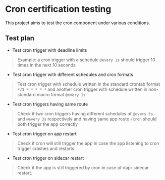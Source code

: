 # Cron certification testing

This project aims to test the cron component under various conditions.

## Test plan

* Test cron trigger with deadline limits
> Example: a cron trigger with a schedule `@every 1s` should trigger 10 times in the next 10 seconds
* Test cron trigger with different schedules and cron formats
> Test cron trigger with schedule written in the standard crontab format `*/3 * * * * *` and another cron trigger with schedule written in non-standard macro format `@every 1s`
* Test cron triggers having same route
> Check if two cron triggers having different schedules of `@every 1s` and `@every 3s` respectively and having same app route `/cron` should both trigger the app correctly
* Test cron trigger on app restart
> Check if cron will still trigger the app in case the app listening to cron trigger crashes and restarts
* Test cron trigger on sidecar restart
> Check if the app is still triggered by cron in case of dapr sidecar restart.

